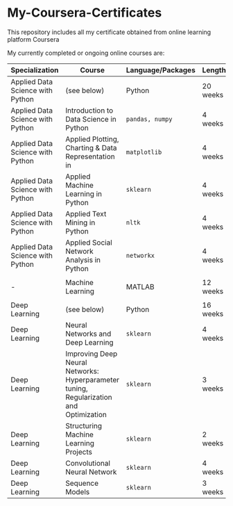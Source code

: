 # My-Coursera-Certificates
This repository includes all my certificate obtained from online learning platform Coursera

My currently completed or ongoing online courses are: 

| Specialization  | Course  | Language/Packages | Length | Institute | Certificate | 
| --- | --- | --- | ---  | --- | --- |
| Applied Data Science with Python | (see below) | Python | 20 weeks | The University of Michigan | https://www.coursera.org/account/accomplishments/specialization/certificate/8U4FYYQLWQCG
| Applied Data Science with Python | Introduction to Data Science in Python  |   `pandas, numpy` | 4 weeks || https://www.coursera.org/account/accomplishments/certificate/QGUL889NG69J |
| Applied Data Science with Python | Applied Plotting, Charting & Data Representation in   |  `matplotlib` | 4 weeks ||  https://www.coursera.org/account/accomplishments/certificate/D6NWFB22RFQJ |
| Applied Data Science with Python | Applied Machine Learning in Python  |   `sklearn` | 4 weeks ||  https://www.coursera.org/account/accomplishments/certificate/XLKDZAEQFE5E |
| Applied Data Science with Python | Applied Text Mining in Python |   `nltk` | 4 weeks ||  https://www.coursera.org/account/accomplishments/certificate/ALYV9PLM52LZ |
| Applied Data Science with Python | Applied Social Network Analysis in Python  |  `networkx` | 4 weeks ||  https://www.coursera.org/account/accomplishments/certificate/GUXH7L8MEE6Z |
|   |  |   |   |   | |
| - | Machine Learning  | MATLAB | 12 weeks | Stanford University |  https://www.coursera.org/account/accomplishments/certificate/ZFMYWM85VX6L |
|   |  |   |   |   | |
| Deep Learning | (see below)  | Python | 16 weeks | deeplearning.ai | To Be Updated  |
|  Deep Learning | Neural Networks and Deep Learning | `sklearn` | 4 weeks  | | https://www.coursera.org/account/accomplishments/certificate/M8SZP9UMLD83 |
|  Deep Learning | Improving Deep Neural Networks: Hyperparameter tuning, Regularization and Optimization | `sklearn` | 3 weeks  | | https://www.coursera.org/account/accomplishments/certificate/MDRLVBVTYD3E |
|  Deep Learning | Structuring Machine Learning Projects | `sklearn` | 2 weeks  | | https://www.coursera.org/account/accomplishments/certificate/LSXXSZC65ATD |
|  Deep Learning | Convolutional Neural Network | `sklearn` | 4 weeks  | | To Be Completed |
|  Deep Learning | Sequence Models | `sklearn` | 3 weeks  | | To Be Completed |
